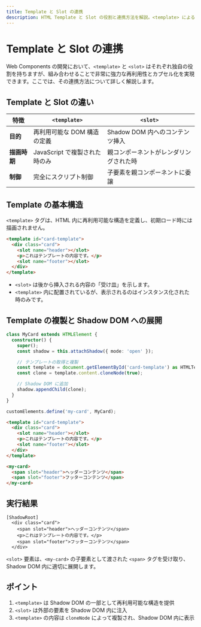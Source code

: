 ```yaml
---
title: Template と Slot の連携
description: HTML Template と Slot の役割と連携方法を解説。<template> による再利用可能な DOM 構造の定義、cloneNode での複製、<slot> を用いた外部コンテンツの投影により、柔軟で再利用性の高いコンポーネント設計を実現します。
---
```


# Template と Slot の連携

Web Components の開発において、`<template>` と `<slot>` はそれぞれ独自の役割を持ちますが、組み合わせることで非常に強力な再利用性とカプセル化を実現できます。ここでは、その連携方法について詳しく解説します。

## Template と Slot の違い

| 特徴             | `<template>`                      | `<slot>`                         |
|------------------|----------------------------------|----------------------------------|
| **目的**        | 再利用可能な DOM 構造の定義       | Shadow DOM 内へのコンテンツ挿入  |
| **描画時期**    | JavaScript で複製された時のみ     | 親コンポーネントがレンダリングされた時 |
| **制御**        | 完全にスクリプト制御              | 子要素を親コンポーネントに委譲    |

## Template の基本構造

`<template>` タグは、HTML 内に再利用可能な構造を定義し、初期ロード時には描画されません。

```html
<template id="card-template">
  <div class="card">
    <slot name="header"></slot>
    <p>これはテンプレートの内容です。</p>
    <slot name="footer"></slot>
  </div>
</template>
```

- `<slot>` は後から挿入される内容の「受け皿」を示します。
- `<template>` 内に配置されているが、表示されるのはインスタンス化された時のみです。

## Template の複製と Shadow DOM への展開

```ts
class MyCard extends HTMLElement {
  constructor() {
    super();
    const shadow = this.attachShadow({ mode: 'open' });

    // テンプレートの取得と複製
    const template = document.getElementById('card-template') as HTMLTemplateElement;
    const clone = template.content.cloneNode(true);

    // Shadow DOM に追加
    shadow.appendChild(clone);
  }
}

customElements.define('my-card', MyCard);
```

```html
<template id="card-template">
  <div class="card">
    <slot name="header"></slot>
    <p>これはテンプレートの内容です。</p>
    <slot name="footer"></slot>
  </div>
</template>

<my-card>
  <span slot="header">ヘッダーコンテンツ</span>
  <span slot="footer">フッターコンテンツ</span>
</my-card>
```

## 実行結果
```
[ShadowRoot]
  <div class="card">
    <span slot="header">ヘッダーコンテンツ</span>
    <p>これはテンプレートの内容です。</p>
    <span slot="footer">フッターコンテンツ</span>
  </div>
```

`<slot>` 要素は、`<my-card>` の子要素として渡された `<span>` タグを受け取り、Shadow DOM 内に適切に展開します。

## ポイント
1. `<template>` は Shadow DOM の一部として再利用可能な構造を提供
2. `<slot>` は外部の要素を Shadow DOM 内に注入
3. `<template>` の内容は `cloneNode` によって複製され、Shadow DOM 内に表示

